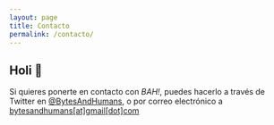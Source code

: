 ```yaml
---
layout: page
title: Contacto
permalink: /contacto/
---
```


## Holi 👋

Si quieres ponerte en contacto con _BAH!_, puedes hacerlo a través de Twitter en [@BytesAndHumans](https://twitter.com/BytesAndHumans), o por correo electrónico a [bytesandhumans[at]gmail[dot]com](mailto:bytesandhumans@gmail.com?subject=Holi)


